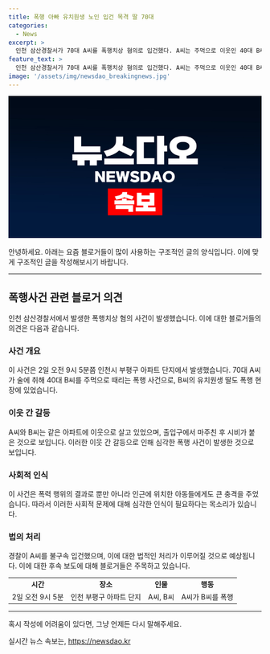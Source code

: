```yaml
---
title: 폭행 아빠 유치원생 노인 입건 목격 딸 70대
categories:
  - News
excerpt: >
  인천 삼산경찰서가 70대 A씨를 폭행치상 혐의로 입건했다. A씨는 주먹으로 이웃인 40대 B씨를 때려 다치게 했는데, 이때 B씨의 유치원생 딸도 옆에 있었다. 둘은 같은 아파트에 사는 이웃으로, 술에 취한 A씨가 출입구에서 마주친 후 시비를 벌였다고 한다. A씨는 경찰에 붙잡혔으며, 사건은 현재 조사 중이다. (150자)
feature_text: >
  인천 삼산경찰서가 70대 A씨를 폭행치상 혐의로 입건했다. A씨는 주먹으로 이웃인 40대 B씨를 때려 다치게 했는데, 이때 B씨의 유치원생 딸도 옆에 있었다. 둘은 같은 아파트에 사는 이웃으로, 술에 취한 A씨가 출입구에서 마주친 후 시비를 벌였다고 한다. A씨는 경찰에 붙잡혔으며, 사건은 현재 조사 중이다. (150자)
image: '/assets/img/newsdao_breakingnews.jpg'
---
```


<p><img src="/assets/img/newsdao_breakingnews.jpg" alt="cryptoinkorea 속보" /></p>

<p>안녕하세요. 아래는 요즘 블로거들이 많이 사용하는 구조적인 글의 양식입니다. 이에 맞게 구조적인 글을 작성해보시기 바랍니다.</p>

<hr />

<h2 data-ke-size="size26">폭행사건 관련 블로거 의견</h2>

<p data-ke-size="size16">인천 삼산경찰서에서 발생한 폭행치상 혐의 사건이 발생했습니다. 이에 대한 블로거들의 의견은 다음과 같습니다.</p>

<h3>사건 개요</h3>

<p data-ke-size="size16">이 사건은 2일 오전 9시 5분쯤 인천시 부평구 아파트 단지에서 발생했습니다. 70대 A씨가 술에 취해 40대 B씨를 주먹으로 때리는 폭행 사건으로, B씨의 유치원생 딸도 폭행 현장에 있었습니다.</p>

<h3>이웃 간 갈등</h3>

<p data-ke-size="size16">A씨와 B씨는 같은 아파트에 이웃으로 살고 있었으며, 출입구에서 마주친 후 시비가 붙은 것으로 보입니다. 이러한 이웃 간 갈등으로 인해 심각한 폭행 사건이 발생한 것으로 보입니다.</p>

<h3>사회적 인식</h3>

<p data-ke-size="size16">이 사건은 폭력 행위의 결과로 뿐만 아니라 인근에 위치한 아동들에게도 큰 충격을 주었습니다. 따라서 이러한 사회적 문제에 대해 심각한 인식이 필요하다는 목소리가 있습니다.</p>

<h3>법의 처리</h3>

<p data-ke-size="size16">경찰이 A씨를 불구속 입건했으며, 이에 대한 법적인 처리가 이루어질 것으로 예상됩니다. 이에 대한 후속 보도에 대해 블로거들은 주목하고 있습니다.</p>

<table>
  <tr>
    <td style="text-align: center; height: 17px;"><b>시간</b></td>
    <td style="text-align: center; height: 17px;"><b>장소</b></td>
    <td style="text-align: center; height: 17px;"><b>인물</b></td>
    <td style="text-align: center; height: 17px;"><b>행동</b></td>
  </tr>
  <tr>
    <td style="text-align: center; height: 17px;">2일 오전 9시 5분</td>
    <td style="text-align: center; height: 17px;">인천 부평구 아파트 단지</td>
    <td style="text-align: center; height: 17px;">A씨, B씨</td>
    <td style="text-align: center; height: 17px;">A씨가 B씨를 폭행</td>
  </tr>
</table>

<hr>

<p>혹시 작성에 어려움이 있다면, 그냥 언제든 다시 말해주세요.</p>
실시간 뉴스 속보는, <a href="https://newsdao.kr" rel="dofollow">https://newsdao.kr</a>



